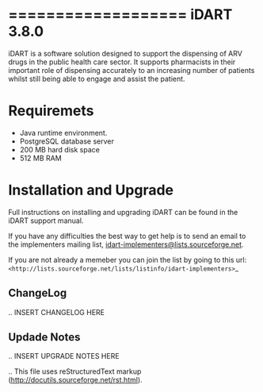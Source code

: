 ===================
iDART 3.8.0
===================

iDART is a software solution designed to support the dispensing of ARV drugs in the public health care sector. It supports pharmacists in their important role of dispensing accurately to an increasing number of patients whilst still being able to engage and assist the patient.

Requiremets
===========

* Java runtime environment.
* PostgreSQL database server
* 200 MB hard disk space
* 512 MB RAM

Installation and Upgrade
========================

Full instructions on installing and upgrading iDART can be found in the iDART support manual.

If you have any difficulties the best way to get help is to send an
email to the implementers mailing list, idart-implementers@lists.sourceforge.net.
	
If you are not already a memeber you can join the list by going 
to this url: `<http://lists.sourceforge.net/lists/listinfo/idart-implementers>`_

ChangeLog
---------

.. INSERT CHANGELOG HERE

Updade Notes
------------

.. INSERT UPGRADE NOTES HERE

.. This file uses reStructuredText markup (http://docutils.sourceforge.net/rst.html).